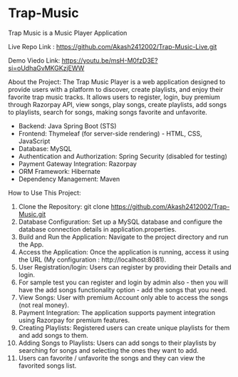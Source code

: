 # Trap-Music
Trap Music is a Music Player Application

Live Repo Link : https://github.com/Akash2412002/Trap-Music-Live.git

Demo Viedo Link: https://youtu.be/msH-M0fzD3E?si=oUdhaGvMKGKzjEWW

About the Project:
The Trap Music Player is a web application designed to provide users with a platform to discover, create playlists, and enjoy their favorite trap music tracks. It allows users to register, login, buy premium through Razorpay API, view songs, play songs, create playlists, add songs to playlists, search for songs, making songs favorite and unfavorite.

- Backend: Java Spring Boot (STS)
- Frontend: Thymeleaf (for server-side rendering) - HTML, CSS, JavaScript
- Database: MySQL
- Authentication and Authorization: Spring Security (disabled for testing)
- Payment Gateway Integration: Razorpay
- ORM Framework: Hibernate
- Dependency Management: Maven

How to Use This Project:
1. Clone the Repository: git clone https://github.com/Akash2412002/Trap-Music.git
2. Database Configuration: Set up a MySQL database and configure the database connection details in application.properties.
3. Build and Run the Application: Navigate to the project directory and run the App.
4. Access the Application: Once the application is running, access it using the URL (My configuration : http://localhost:8081).
5. User Registration/login: Users can register by providing their Details and login.
6. For sample test you can register and login by admin also - then you will have the add songs functionality option - add the songs that you need.
7. View Songs: User with premium Account only able to access the songs (not real money).
8. Payment Integration: The application supports payment integration using Razorpay for premium features.
9. Creating Playlists: Registered users can create unique playlists for them and add songs to them.
10. Adding Songs to Playlists: Users can add songs to their playlists by searching for songs and selecting the ones they want to add.
11. Users can favorite / unfavorite the songs and they can view the favorited songs list.
